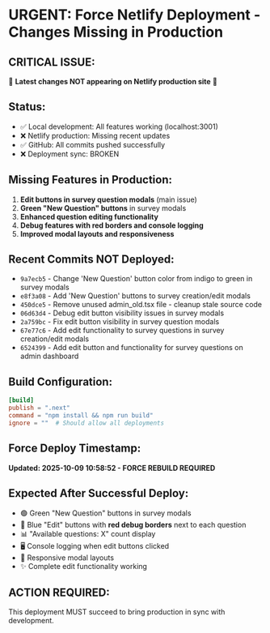 # URGENT: Force Netlify Deployment - Changes Missing in Production

## CRITICAL ISSUE:
🚨 **Latest changes NOT appearing on Netlify production site** 🚨

## Status:
- ✅ Local development: All features working (localhost:3001)
- ❌ Netlify production: Missing recent updates
- ✅ GitHub: All commits pushed successfully
- ❌ Deployment sync: BROKEN

## Missing Features in Production:
1. **Edit buttons in survey question modals** (main issue)
2. **Green "New Question" buttons** in survey modals
3. **Enhanced question editing functionality**
4. **Debug features with red borders and console logging**
5. **Improved modal layouts and responsiveness**

## Recent Commits NOT Deployed:
- `9a7ecb5` - Change 'New Question' button color from indigo to green in survey modals
- `e8f3a08` - Add 'New Question' buttons to survey creation/edit modals  
- `450dce5` - Remove unused admin_old.tsx file - cleanup stale source code
- `06d63d4` - Debug edit button visibility issues in survey modals
- `2a759bc` - Fix edit button visibility in survey question modals
- `67e77c6` - Add edit functionality to survey questions in survey creation/edit modals
- `6524399` - Add edit button and functionality for survey questions on admin dashboard

## Build Configuration:
```toml
[build]
publish = ".next"
command = "npm install && npm run build"
ignore = ""  # Should allow all deployments
```

## Force Deploy Timestamp:
**Updated: 2025-10-09 10:58:52 - FORCE REBUILD REQUIRED**

## Expected After Successful Deploy:
- 🟢 Green "New Question" buttons in survey modals
- 🔵 Blue "Edit" buttons with **red debug borders** next to each question
- 📊 "Available questions: X" count display
- 🖥️ Console logging when edit buttons clicked
- 📱 Responsive modal layouts
- ✨ Complete edit functionality working

## ACTION REQUIRED:
This deployment MUST succeed to bring production in sync with development.
